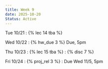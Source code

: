 ```yaml
---
title: Week 9
date: 2025-10-20
Status: Active
---
```


Tue 10/21
: {% lec 14 tba %}

Wed 10/22
: {% hw_due 3 %} Due, 5pm

Thu 10/23
: {% lec 15 tba %}
: {% disc 7 %} 


Fri 10/24
: {% proj_rel 3 %} 
  : Due Wed 11/5, 5pm